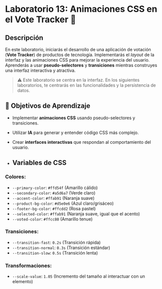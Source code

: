 # Laboratorio 13: Animaciones CSS en el Vote Tracker 🎯

## Descripción
En este laboratorio, iniciarás el desarrollo de una aplicación de votación (**Vote Tracker**) de productos de tecnología. Implementarás el *layout* de la interfaz y las animaciones CSS para mejorar la experiencia del usuario. Aprenderás a usar **pseudo-selectores** y **transiciones** mientras construyes una interfaz interactiva y atractiva.

> ⚠️ Este laboratorio se centra en la interfaz. En los siguientes laboratorios, te centrarás en las funcionalidades y la persistencia de datos.

## 🎯 Objetivos de Aprendizaje
- Implementar **animaciones CSS** usando pseudo-selectores y transiciones.
- Utilizar **IA** para generar y entender código CSS más complejo.
- Crear **interfaces interactivas** que respondan al comportamiento del usuario.

- ## Variables de CSS

### Colores:
- `--primary-color`: `#ffd54f` (Amarillo cálido)
- `--secondary-color`: `#a5d6a7` (Verde claro)
- `--accent-color`: `#ffab91` (Naranja suave)
- `--product-bg-color`: `#d5e0e6` (Azul claro/grisáceo)
- `--footer-bg-color`: `#ffcdd2` (Rosa pastel)
- `--selected-color`: `#ffab91` (Naranja suave, igual que el acento)
- `--voted-color`: `#ffcc80` (Amarillo tenue)

### Transiciones:
- `--transition-fast`: `0.2s` (Transición rápida)
- `--transition-normal`: `0.3s` (Transición estándar)
- `--transition-slow`: `0.5s` (Transición lenta)

### Transformaciones:
- `--scale-value`: `1.05` (Incremento del tamaño al interactuar con un elemento)


